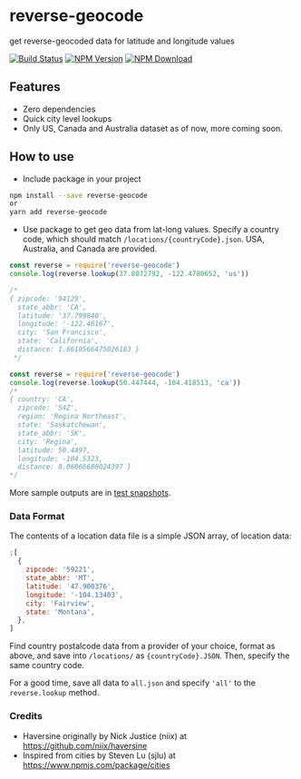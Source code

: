 # reverse-geocode

get reverse-geocoded data for latitude and longitude values

[![Build Status](https://travis-ci.org/VikramTiwari/reverse-geocode.svg?branch=master)](https://travis-ci.org/VikramTiwari/reverse-geocode) [![NPM Version](https://img.shields.io/npm/v/reverse-geocode.svg)](https://www.npmjs.com/package/reverse-geocode) [![NPM Download](https://img.shields.io/npm/dm/reverse-geocode.svg)](https://www.npmjs.com/package/reverse-geocode)

## Features

- Zero dependencies
- Quick city level lookups
- Only US, Canada and Australia dataset as of now, more coming soon.

## How to use

- Include package in your project

```bash
npm install --save reverse-geocode
or
yarn add reverse-geocode
```

- Use package to get geo data from lat-long values. Specify a country code, which should match `/locations/{countryCode}.json`. USA, Australia, and Canada are provided.

```javascript
const reverse = require('reverse-geocode')
console.log(reverse.lookup(37.8072792, -122.4780652, 'us'))

/*
{ zipcode: '94129',
  state_abbr: 'CA',
  latitude: '37.799840',
  longitude: '-122.46167',
  city: 'San Francisco',
  state: 'California',
  distance: 1.6610566475026183 }
 */
```

```javascript
const reverse = require('reverse-geocode')
console.log(reverse.lookup(50.447444, -104.418513, 'ca'))
/*
{ country: 'CA',
  zipcode: 'S4Z',
  region: 'Regina Northeast',
  state: 'Saskatchewan',
  state_abbr: 'SK',
  city: 'Regina',
  latitude: 50.4497,
  longitude: -104.5323,
  distance: 8.06066680024397 }
*/
```

More sample outputs are in [test snapshots](__tests__/__snapshots__/reverse-geocode.test.js.snap).

### Data Format

The contents of a location data file is a simple JSON array, of location data:

```javascript
;[
  {
    zipcode: '59221',
    state_abbr: 'MT',
    latitude: '47.900376',
    longitude: '-104.13403',
    city: 'Fairview',
    state: 'Montana',
  },
]
```

Find country postalcode data from a provider of your choice, format as above, and save into `/locations/` as `{countryCode}.JSON`. Then, specify the same country code.

For a good time, save all data to `all.json` and specify `'all'` to the `reverse.lookup` method.

### Credits

- Haversine originally by Nick Justice (niix) at <https://github.com/niix/haversine>
- Inspired from cities by Steven Lu (sjlu) at <https://www.npmjs.com/package/cities>
